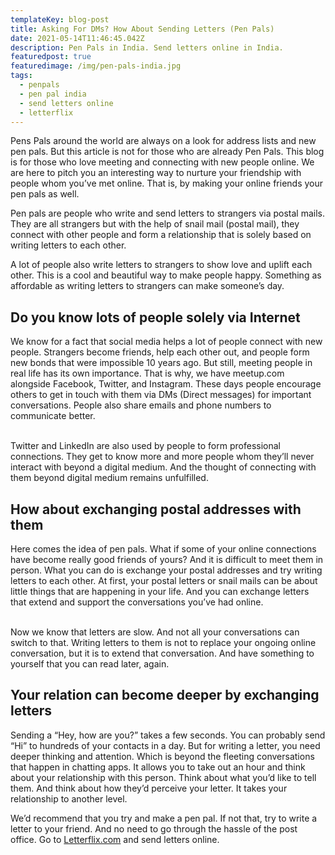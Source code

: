 ```yaml
---
templateKey: blog-post
title: Asking For DMs? How About Sending Letters (Pen Pals)
date: 2021-05-14T11:46:45.042Z
description: Pen Pals in India. Send letters online in India.
featuredpost: true
featuredimage: /img/pen-pals-india.jpg
tags:
  - penpals
  - pen pal india
  - send letters online
  - letterflix
---
```

Pens Pals around the world are always on a look for address lists and new pen pals. But this article is not for those who are already Pen Pals. This blog is for those who love meeting and connecting with new people online. We are here to pitch you an interesting way to nurture your friendship with people whom you’ve met online. That is, by making your online friends your pen pals as well.



Pen pals are people who write and send letters to strangers via postal mails. They are all strangers but with the help of snail mail (postal mail), they connect with other people and form a relationship that is solely based on writing letters to each other.



A lot of people also write letters to strangers to show love and uplift each other. This is a cool and beautiful way to make people happy. Something as affordable as writing letters to strangers can make someone’s day.



## Do you know lots of people solely via Internet

We know for a fact that social media helps a lot of people connect with new people. Strangers become friends, help each other out, and people form new bonds that were impossible 10 years ago. But still, meeting people in real life has its own importance. That is why, we have meetup.com alongside Facebook, Twitter, and Instagram. These days people encourage others to get in touch with them via DMs (Direct messages) for important conversations. People also share emails and phone numbers to communicate better.

\
Twitter and LinkedIn are also used by people to form professional connections. They get to know more and more people whom they’ll never interact with beyond a digital medium. And the thought of connecting with them beyond digital medium remains unfulfilled.

## How about exchanging postal addresses with them

Here comes the idea of pen pals. What if some of your online connections have become really good friends of yours? And it is difficult to meet them in person. What you can do is exchange your postal addresses and try writing letters to each other. At first, your postal letters or snail mails can be about little things that are happening in your life. And you can exchange letters that extend and support the conversations you’ve had online.

\
Now we know that letters are slow. And not all your conversations can switch to that. Writing letters to them is not to replace your ongoing online conversation, but it is to extend that conversation. And have something to yourself that you can read later, again.

## Your relation can become deeper by exchanging letters

Sending a “Hey, how are you?” takes a few seconds. You can probably send “Hi” to hundreds of your contacts in a day. But for writing a letter, you need deeper thinking and attention. Which is beyond the fleeting conversations that happen in chatting apps. It allows you to take out an hour and think about your relationship with this person. Think about what you’d like to tell them. And think about how they’d perceive your letter. It takes your relationship to another level.



We’d recommend that you try and make a pen pal. If not that, try to write a letter to your friend. And no need to go through the hassle of the post office. Go to [Letterflix.com](https://letterflix.com) and send letters online.